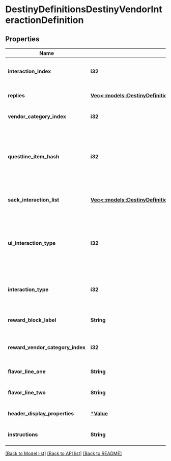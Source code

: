 # DestinyDefinitionsDestinyVendorInteractionDefinition

## Properties
Name | Type | Description | Notes
------------ | ------------- | ------------- | -------------
**interaction_index** | **i32** | The position of this interaction in its parent array. Note that this is NOT content agnostic, and should not be used as such. | [optional] [default to null]
**replies** | [**Vec<::models::DestinyDefinitionsDestinyVendorInteractionReplyDefinition>**](Destiny.Definitions.DestinyVendorInteractionReplyDefinition.md) | The potential replies that the user can make to the interaction. | [optional] [default to null]
**vendor_category_index** | **i32** | If &gt;&#x3D; 0, this is the category of sale items to show along with this interaction dialog. | [optional] [default to null]
**questline_item_hash** | **i32** | If this interaction dialog is about a quest, this is the questline related to the interaction. You can use this to show the quest overview, or even the character&#39;s status with the quest if you use it to find the character&#39;s current Quest Step by checking their inventory against this questlineItemHash&#39;s DestinyInventoryItemDefinition.setData. | [optional] [default to null]
**sack_interaction_list** | [**Vec<::models::DestinyDefinitionsDestinyVendorInteractionSackEntryDefinition>**](Destiny.Definitions.DestinyVendorInteractionSackEntryDefinition.md) | If this interaction is meant to show you sacks, this is the list of types of sacks to be shown. If empty, the interaction is not meant to show sacks. | [optional] [default to null]
**ui_interaction_type** | **i32** | A UI hint for the behavior of the interaction screen. This is useful to determine what type of interaction is occurring, such as a prompt to receive a rank up reward or a prompt to choose a reward for completing a quest. The hash isn&#39;t as useful as the Enum in retrospect, well what can you do. Try using interactionType instead. | [optional] [default to null]
**interaction_type** | **i32** | The enumerated version of the possible UI hints for vendor interactions, which is a little easier to grok than the hash found in uiInteractionType. | [optional] [default to null]
**reward_block_label** | **String** | If this interaction is displaying rewards, this is the text to use for the header of the reward-displaying section of the interaction. | [optional] [default to null]
**reward_vendor_category_index** | **i32** | If the vendor&#39;s reward list is sourced from one of his categories, this is the index into the category array of items to show. | [optional] [default to null]
**flavor_line_one** | **String** | If the vendor interaction has flavor text, this is some of it. | [optional] [default to null]
**flavor_line_two** | **String** | If the vendor interaction has flavor text, this is the rest of it. | [optional] [default to null]
**header_display_properties** | [***Value**](Value.md) | The header for the interaction dialog. | [optional] [default to null]
**instructions** | **String** | The localized text telling the player what to do when they see this dialog. | [optional] [default to null]

[[Back to Model list]](../README.md#documentation-for-models) [[Back to API list]](../README.md#documentation-for-api-endpoints) [[Back to README]](../README.md)


